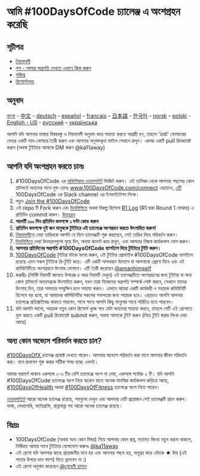 # আমি #100DaysOfCode চ্যালেঞ্জ এ অংশগ্রহন করেছি

## সূচীপত্র
* [নিয়মাবলী](rules.md)
* [লগ - আমার অগ্রগতি দেখতে এখানে ক্লিক করুন](log.md)
* [সজিপ্র](FAQ.md)
* [রিসোর্সসমূহ](resources.md)

## অনুবাদ
[বাংলা](README.md) - [中文](../ch/README.md) - [deutsch](../de/README.md) - [español](../es/README.md) – [français](../fr/FAQ-fr.md) – [日本語](../ja/README.md) - [한국어](../ko/README-ko.md) – [norsk](../no/README.md) –  [polski](../pl/README.md) - [English - US](../en-us/README.md) - [русский](../ru/README-ru.md) – [українська](../ua/README-ua.md)

আপনি যদি আপনার ভাষায় বিষয়বস্তু ও নিয়মাবলী অনুবাদ করে সাহায্য করতে আগ্রহী হন, তাহলে 'intl' ফোল্ডারের ভেতর একটি সাব-ফোল্ডার তৈরী করুন এবং আপনার অনুবাদকৃত ফাইল সেখানে রাখুন। এরপর একটি pull রিকোয়েষ্ট করুন (অথবা টুইটারে আমাকে DM করুন @ka11away)

## আপনি যদি অংশগ্রহন করতে চানঃ

1. #100DaysOfCode এর [অফিসিয়াল ওয়েবসাইট](http://100daysofcode.com/) ভিজিট করুন। এই তালিকা থেকে আপনার পছন্দের কোন প্লাটফর্মে অন্যদের সাথে যুক্ত হোনঃ www.100DaysOfCode.com/connect
  এছাড়াও, [এটি](https://join.slack.com/t/100xcode/shared_invite/enQtNzQwMzIwMzQxODc5LWQwMjU5Mjg0N2ZiMzIzYzJiZmE0YjNiYTBiZDBjNjlkNjBmMTYxNDBmNmE2YmE2YzY4NTgzY2Y5NDQxNWY5ZDM) 100DaysOfCode এর Slack channel এর ইনভাইটেশন লিংক। 
2.  পড়ুন [Join the #100DaysOfCode](https://medium.freecodecamp.com/join-the-100daysofcode-556ddb4579e4)
3.  এই repo টি Fork করুন এবং [দিনলিপিতে](log.md) অথবা বিকল্প হিসেবে [R1 Log](r1-log.md) (R1 দ্বারা Round 1 বোঝায়) এ প্রতিদিন commit করুন। [উদাহরন](https://github.com/Kallaway/100-days-kallaway-log)
4.  **পরবর্তী ১০০ দিন প্রতিদিন কমপক্ষে ১ ঘন্টা কোড করুন**
5.  **প্রতিদিন কমপক্ষে দুই জন মানুষকে টুইটারে এই চ্যালেঞ্জে অংশগ্রহন করতে উৎসাহিত করুন!**
6.  [নিয়মাবলী](rules.md)তে দেয়া তারিখকে আপনি যে দিনে চ্যালেঞ্জটি শুরু করছেেন, সেই তারিখ দিয়ে পরিবর্তন করুন।
7.  [দিনলিপিতে](log.md) দেয়া উদাহরনগুলো মুছে দিন, অথবা কমেন্ট করে রাখুন, এবং আপনার নিজস্ব কার্যকলাপ যোগ করুন।
8.  **আপনার প্রতিদিনের অগ্রগতি #100DaysOfCode হ্যাশট্যাগ দিয়ে টুইটারে টুইট করুন।**
9. [100DaysOfCode](https://twitter.com/_100DaysOfCode) টুইটার বটকে ফলো করুন, এই টুইটার প্রোফাইল #100DaysOfCode হ্যাশট্যাগ রয়েছে এমন সকল টুইটকে রি-টুইট করে। এটি একটি অসাধারন উদ্যোগ যা আপনাকে প্রেরণা দিবে এবং এই কমিউনিটিতে অংশগ্রহনে উৎসাহ যোগাবে। এটি তৈরী করেছেন [@amanhimself](https://twitter.com/amanhimself)
10.  জরুরীঃ (নির্দিষ্ট নিয়মটি জানতে উপরের ৪ নম্বর নিয়মটি দেখুন) এই চ্যালেঞ্জটিতে অংশগ্রহনের জন্য টুইটার বা অন্য কোন প্লাটফর্মে অন্যদেরকে উৎসাহিত করুন, যখন তারা নিজেদের অগ্রগতি সম্পর্কে পোষ্ট করবে, সেখানে তাদের উৎসাহ দিন, তারা সমস্যার সম্মুক্ষিন হলে সাহায্য করুন। এভাবে আমরা একটি কার্যকরী ও সহায়ক কমিউনিটি হিসেবে বড় হবো, যা আমাদের কমিউনিটির সকলের সফলতার জন্য সহায়ক হবে। এছাড়াও আপনি আপনার চ্যালেঞ্জে প্রতিশ্রুতিবদ্ধ থাকতে পারবেন, সাথে সাথে আপনি কিছু মানুষের সাথে পরিচিত হতে পারবেন।
11. যদি আপনি ভালো, সহায়ক নতুন কোন রিসোর্স খুজে পান যেটা অন্যদের সাহায্য করবে, তাহলে সেটি এই রেপোতে যুক্ত করতে একটি pull রিকোয়েষ্ট submit করুন, অথবা আমাকে টুইট করুন (নিচে টুইট করার লিংক দেয়া আছে) 

## অন্য কোন অভ্যেস পরিবর্তন করতে চান?

[#100DaysOfX ](http://100daysofx.com/) চ্যালেঞ্জ প্রজেক্ট দেখতে পারেন। আপনার অভ্যেস পরিবর্তন করা মানে আপনার জীবন পরিবর্তন করা। মনে রাখবেন শুরু করার সঠিিক সময় হচ্ছে এখনই। 

আমার পরামর্শ থাকবে একসঙ্গে ২-৩ টির বেশি চ্যালেঞ্জে অংশ না নেয়া, একসঙ্গে সর্বোচ্চ ২ টি। যদি আপনি #100DaysOfCode চ্যালেঞ্জে অংশ নিয়ে থাকেন যাতে অনেক মানষিক কার্যকলাপ জড়িয়ে আছে, [#100DaysOfHealth](http://100daysofx.com/where-x-is/health/) অথবা [#100DaysOfFitness](http://100daysofx.com/challenges/) চ্যালেঞ্জে অংশ নিতে পারেন।

[ওয়েবসাইটে](http://100daysofx.com/) আরো অনেক চ্যালেঞ্জ রয়েছে, সবগুলো দেখুন এবং আপনার যেটি প্রয়োজন সেই চ্যালেঞ্জটি গ্রহন করুন। ভাষা, লেখালেখি, ফটোগ্রাফি, রান্নাবান্না সহ আরো অনেক চ্যালেঞ্জ রয়েছে।

## বিঃদ্রঃ

* 100DaysOfCode (অথবা অন্য কোন বিষয়) নিয়ে আপনার কোন প্রশ্ন, মতামত কিংবা নতুন ধারনা থাকলে, নির্দ্বিধায় আমার সাথে টুইটারে যোগাযোগ করুনঃ [@ka11away](https://twitter.com/ka11away)
* এই রেপো যদি আপনার কাছে প্রয়োজনীয় মনে হয় এবং আপনার পছন্দ হয়, অনুগ্রহ করে এটাকে &#9733; ষ্টার (এই পাতার উপরে ডান পাশে) দিতে ভুলবেন না  :)
* এই রেপো অনুবাদ করেছেন [@মেহেদী হাসান](https://twitter.com/mahadixyz)
